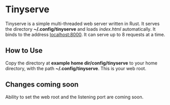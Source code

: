 # Tinyserve

Tinyserve is a simple multi-threaded web server written in Rust. It serves the directory **~/.config/tinyserve** and loads *index.html* automatically. It binds to the address [localhost:8000](http://localhost:8000). It can serve up to 8 requests at a time.

## How to Use

Copy the directory at **example home dir/config/tinyserve** to your home directory, with the path **~/.config/tinyserve**. This is your web root.

## Changes coming soon

Ability to set the web root and the listening port are coming soon.

